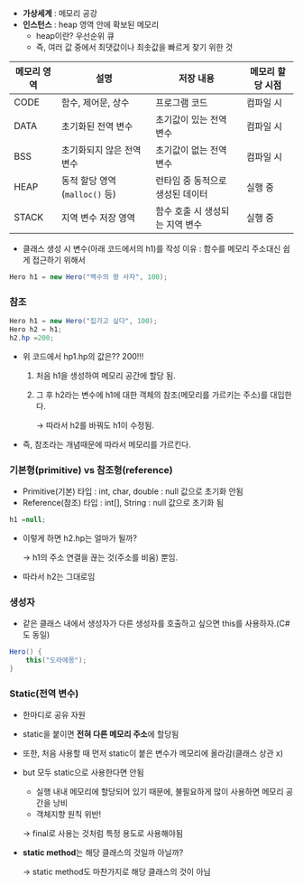 - **가상세계** : 메모리 공강
- **인스턴스** : heap 영역 안에 확보된 메모리
    - heap이란? 우선순위 큐
    - 즉, 여러 값 중에서 최댓값이나 최솟값을 빠르게 찾기 위한 것

| 메모리 영역 | 설명                      | 저장 내용              | 메모리 할당 시점 |
|--------|-------------------------|--------------------|-----------|
| CODE   | 함수, 제어문, 상수             | 프로그램 코드            | 컴파일 시     |
| DATA   | 초기화된 전역 변수              | 초기값이 있는 전역 변수      | 컴파일 시     |
| BSS    | 초기화되지 않은 전역 변수          | 초기값이 없는 전역 변수      | 컴파일 시     |
| HEAP   | 동적 할당 영역 (`malloc()` 등) | 런타임 중 동적으로 생성된 데이터 | 실행 중      |
| STACK  | 지역 변수 저장 영역             | 함수 호출 시 생성되는 지역 변수 | 실행 중      |

- 클래스 생성 시 변수(아래 코드에서의 h1)를 작성 이유 : 함수를 메모리 주소대신 쉽게 접근하기 위해서

```java
Hero h1 = new Hero("백수의 왕 사자", 100);
```

### 참조

```java
Hero h1 = new Hero("집가고 싶다", 100);
Hero h2 = h1;
h2.hp =200;
```

- 위 코드에서 hp1.hp의 값은?? 200!!!
    1. 처음 h1을 생성하여 메모리 공간에 할당 됨.
    2. 그 후 h2라는 변수에 h1에 대한 객체의 참조(메모리를 가르키는 주소)를 대입한다.

       → 따라서 h2를 바꿔도 h1이 수정됨.

- 즉, 참조라는 개념때문에 따라서 메모리를 가르킨다.

### 기본형(primitive) vs 참조형(reference)

- Primitive(기본) 타입 : int, char, double : null 값으로 초기화 안됨
- Reference(참조) 타입 : int[], String : null 값으로 초기화 됨

```java
h1 =null;
```

- 이렇게 하면 h2.hp는 얼마가 될까?

  → h1의 주소 연결을 끊는 것(주소를 비움) 뿐임.

- 따라서 h2는 그대로임

### 생성자

- 같은 클래스 내에서 생성자가 다른 생성자를 호출하고 싶으면 this를 사용하자.(C#도 동일)

```java
Hero() {
    this("도라에몽");
}
```

### Static(전역 변수)

- 한마디로 공유 자원
- static을 붙이면 **전혀 다른 메모리 주소**에 할당됨
- 또한, 처음 사용할 때 먼저 static이 붙은 변수가 메모리에 올라감(클래스 상관 x)
- but 모두 static으로 사용한다면 안됨
    - 실행 내내 메모리에 할당되어 있기 때문에, 불필요하게 많이 사용하면 메모리 공간을 낭비
    - 객체지향 원칙 위반!

  → final로 사용는 것처럼 특정 용도로 사용해야됨

- **static method**는 해당 클래스의 것일까 아닐까?

  → static method도 마찬가지로 해당 클래스의 것이 아님
